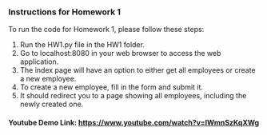 ### Instructions for Homework 1

To run the code for Homework 1, please follow these steps:

1. Run the HW1.py file in the HW1 folder.
2. Go to localhost:8080 in your web browser to access the web application.
3. The index page will have an option to either get all employees or create a new employee.
4. To create a new employee, fill in the form and submit it.
5. It should redirect you to a page showing all employees, including the newly created one.

#### Youtube Demo Link: https://www.youtube.com/watch?v=IWmnSzKqXWg